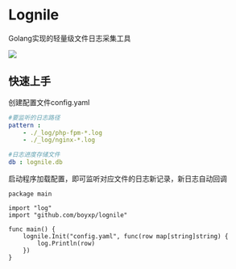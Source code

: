 # Lognile
Golang实现的轻量级文件日志采集工具

![](https://img.shields.io/npm/l/vue.svg)

## 快速上手
创建配置文件config.yaml
```yaml
#要监听的日志路径
pattern :
    - ./_log/php-fpm-*.log
    - ./_log/nginx-*.log

#日志进度存储文件
db : lognile.db

```

启动程序加载配置，即可监听对应文件的日志新记录，新日志自动回调
```golang
package main

import "log"
import "github.com/boyxp/lognile"

func main() {
	lognile.Init("config.yaml", func(row map[string]string) {
		log.Println(row)
	})
}
```

